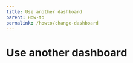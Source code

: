 ```yaml
---
title: Use another dashboard
parent: How-to
permalink: /howto/change-dashboard
---
```


# Use another dashboard


